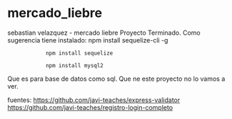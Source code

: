 # mercado_liebre
sebastian velazquez -  mercado liebre
Proyecto Terminado.
Como sugerencia tiene instalado:
        			npm install sequelize-cli -g

				npm install sequelize

				npm install mysql2
   Que es para base de datos como sql. Que ne este proyecto no lo vamos a ver.
   
fuentes:
https://github.com/javi-teaches/express-validator
https://github.com/javi-teaches/registro-login-completo
